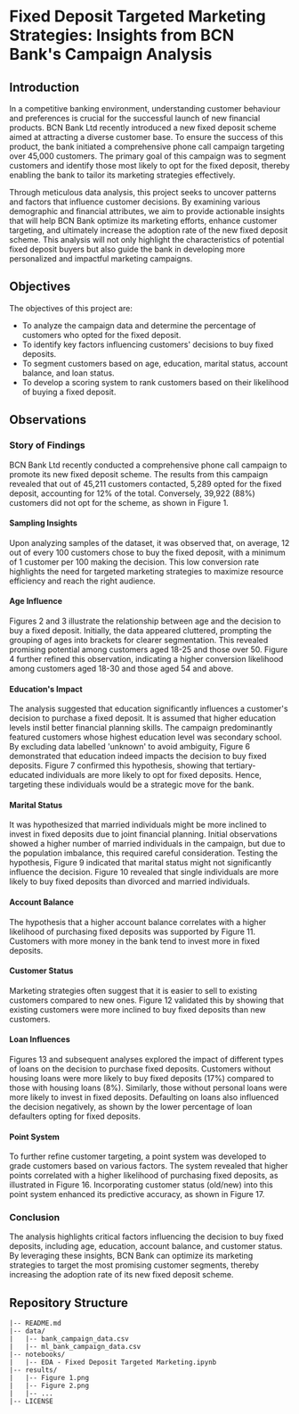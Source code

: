 # Fixed Deposit Targeted Marketing Strategies: Insights from BCN Bank's Campaign Analysis

## Introduction
In a competitive banking environment, understanding customer behaviour and preferences is crucial for the successful launch of new financial products. BCN Bank Ltd recently introduced a new fixed deposit scheme aimed at attracting a diverse customer base. To ensure the success of this product, the bank initiated a comprehensive phone call campaign targeting over 45,000 customers. The primary goal of this campaign was to segment customers and identify those most likely to opt for the fixed deposit, thereby enabling the bank to tailor its marketing strategies effectively.

Through meticulous data analysis, this project seeks to uncover patterns and factors that influence customer decisions. By examining various demographic and financial attributes, we aim to provide actionable insights that will help BCN Bank optimize its marketing efforts, enhance customer targeting, and ultimately increase the adoption rate of the new fixed deposit scheme. This analysis will not only highlight the characteristics of potential fixed deposit buyers but also guide the bank in developing more personalized and impactful marketing campaigns.

## Objectives
The objectives of this project are:
- To analyze the campaign data and determine the percentage of customers who opted for the fixed deposit.
- To identify key factors influencing customers' decisions to buy fixed deposits.
- To segment customers based on age, education, marital status, account balance, and loan status.
- To develop a scoring system to rank customers based on their likelihood of buying a fixed deposit.

## Observations
### Story of Findings
BCN Bank Ltd recently conducted a comprehensive phone call campaign to promote its new fixed deposit scheme. The results from this campaign revealed that out of 45,211 customers contacted, 5,289 opted for the fixed deposit, accounting for 12% of the total. Conversely, 39,922 (88%) customers did not opt for the scheme, as shown in Figure 1.

#### Sampling Insights
Upon analyzing samples of the dataset, it was observed that, on average, 12 out of every 100 customers chose to buy the fixed deposit, with a minimum of 1 customer per 100 making the decision. This low conversion rate highlights the need for targeted marketing strategies to maximize resource efficiency and reach the right audience.

#### Age Influence
Figures 2 and 3 illustrate the relationship between age and the decision to buy a fixed deposit. Initially, the data appeared cluttered, prompting the grouping of ages into brackets for clearer segmentation. This revealed promising potential among customers aged 18-25 and those over 50. Figure 4 further refined this observation, indicating a higher conversion likelihood among customers aged 18-30 and those aged 54 and above.

#### Education's Impact
The analysis suggested that education significantly influences a customer's decision to purchase a fixed deposit. It is assumed that higher education levels instil better financial planning skills. The campaign predominantly featured customers whose highest education level was secondary school. By excluding data labelled 'unknown' to avoid ambiguity, Figure 6 demonstrated that education indeed impacts the decision to buy fixed deposits. Figure 7 confirmed this hypothesis, showing that tertiary-educated individuals are more likely to opt for fixed deposits. Hence, targeting these individuals would be a strategic move for the bank.

#### Marital Status
It was hypothesized that married individuals might be more inclined to invest in fixed deposits due to joint financial planning. Initial observations showed a higher number of married individuals in the campaign, but due to the population imbalance, this required careful consideration. Testing the hypothesis, Figure 9 indicated that marital status might not significantly influence the decision. Figure 10 revealed that single individuals are more likely to buy fixed deposits than divorced and married individuals.

#### Account Balance
The hypothesis that a higher account balance correlates with a higher likelihood of purchasing fixed deposits was supported by Figure 11. Customers with more money in the bank tend to invest more in fixed deposits.

#### Customer Status
Marketing strategies often suggest that it is easier to sell to existing customers compared to new ones. Figure 12 validated this by showing that existing customers were more inclined to buy fixed deposits than new customers.

#### Loan Influences
Figures 13 and subsequent analyses explored the impact of different types of loans on the decision to purchase fixed deposits. Customers without housing loans were more likely to buy fixed deposits (17%) compared to those with housing loans (8%). Similarly, those without personal loans were more likely to invest in fixed deposits. Defaulting on loans also influenced the decision negatively, as shown by the lower percentage of loan defaulters opting for fixed deposits.

#### Point System
To further refine customer targeting, a point system was developed to grade customers based on various factors. The system revealed that higher points correlated with a higher likelihood of purchasing fixed deposits, as illustrated in Figure 16. Incorporating customer status (old/new) into this point system enhanced its predictive accuracy, as shown in Figure 17.

### Conclusion
The analysis highlights critical factors influencing the decision to buy fixed deposits, including age, education, account balance, and customer status. By leveraging these insights, BCN Bank can optimize its marketing strategies to target the most promising customer segments, thereby increasing the adoption rate of its new fixed deposit scheme.

## Repository Structure
```plaintext
|-- README.md
|-- data/
|   |-- bank_campaign_data.csv
|   |-- ml_bank_campaign_data.csv
|-- notebooks/
|   |-- EDA - Fixed Deposit Targeted Marketing.ipynb
|-- results/
|   |-- Figure 1.png
|   |-- Figure 2.png
|   |-- ...
|-- LICENSE
